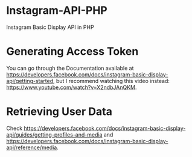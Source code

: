 # Instagram-API-PHP
Instagram Basic Display API in PHP
# Generating Access Token
You can go through the Documentation available at https://developers.facebook.com/docs/instagram-basic-display-api/getting-started, but I recommend watching this video instead: https://www.youtube.com/watch?v=X2ndbJAnQKM.
# Retrieving User Data
Check https://developers.facebook.com/docs/instagram-basic-display-api/guides/getting-profiles-and-media and https://developers.facebook.com/docs/instagram-basic-display-api/reference/media.
